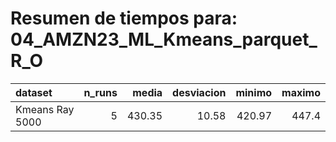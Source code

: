 # Resumen de tiempos para: 04_AMZN23_ML_Kmeans_parquet_R_O

| dataset         |   n_runs |   media |   desviacion |   minimo |   maximo |
|:----------------|---------:|--------:|-------------:|---------:|---------:|
| Kmeans Ray 5000 |        5 |  430.35 |        10.58 |   420.97 |    447.4 |